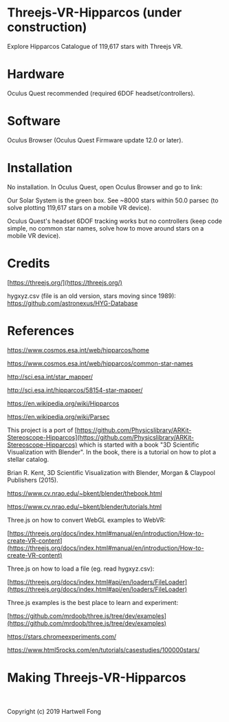 # Threejs-VR-Hipparcos (under construction)

Explore Hipparcos Catalogue of 119,617 stars with Threejs VR.

# Hardware

Oculus Quest recommended (required 6DOF headset/controllers).<br>

# Software

Oculus Browser (Oculus Quest Firmware update 12.0 or later).

# Installation

No installation. In Oculus Quest, open Oculus Browser and go to link:



Our Solar System is the green box. See ~8000 stars within 50.0 parsec (to solve plotting 119,617 stars on a mobile VR device).

Oculus Quest's headset 6DOF tracking works but no controllers (keep code simple, no common star names, solve how to move around stars on a mobile VR device).

# Credits

[https://threejs.org/](https://threejs.org/)

hygxyz.csv (file is an old version, stars moving since 1989):<br>
https://github.com/astronexus/HYG-Database

# References

https://www.cosmos.esa.int/web/hipparcos/home

https://www.cosmos.esa.int/web/hipparcos/common-star-names

http://sci.esa.int/star_mapper/

http://sci.esa.int/hipparcos/58154-star-mapper/

https://en.wikipedia.org/wiki/Hipparcos

https://en.wikipedia.org/wiki/Parsec

This project is a port of [https://github.com/Physicslibrary/ARKit-Stereoscope-Hipparcos](https://github.com/Physicslibrary/ARKit-Stereoscope-Hipparcos) which is started with a book "3D Scientific Visualization with Blender". In the book, there is a tutorial on how to plot a stellar catalog.

Brian R. Kent, 3D Scientific Visualization with Blender, Morgan & Claypool Publishers (2015).

https://www.cv.nrao.edu/~bkent/blender/thebook.html

https://www.cv.nrao.edu/~bkent/blender/tutorials.html

Three.js on how to convert WebGL examples to WebVR:

[https://threejs.org/docs/index.html#manual/en/introduction/How-to-create-VR-content](https://threejs.org/docs/index.html#manual/en/introduction/How-to-create-VR-content)

Three.js on how to load a file (eg. read hygxyz.csv):

[https://threejs.org/docs/index.html#api/en/loaders/FileLoader](https://threejs.org/docs/index.html#api/en/loaders/FileLoader)

Three.js examples is the best place to learn and experiment:

[https://github.com/mrdoob/three.js/tree/dev/examples](https://github.com/mrdoob/three.js/tree/dev/examples)

https://stars.chromeexperiments.com/

https://www.html5rocks.com/en/tutorials/casestudies/100000stars/

# Making Threejs-VR-Hipparcos

<br><br>Copyright (c) 2019 Hartwell Fong
